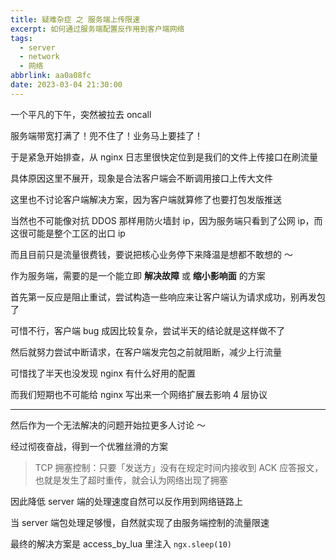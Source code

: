 ```yaml
---
title: 疑难杂症 之 服务端上传限速
excerpt: 如何通过服务端配置反作用到客户端网络
tags:
  - server
  - network
  - 网络
abbrlink: aa0a08fc
date: 2023-03-04 21:30:00
---
```


一个平凡的下午，突然被拉去 oncall

服务端带宽打满了！兜不住了！业务马上要挂了！

于是紧急开始排查，从 nginx 日志里很快定位到是我们的文件上传接口在刷流量

具体原因这里不展开，现象是合法客户端会不断调用接口上传大文件

这里也不讨论客户端解决方案，因为客户端就算修了也要打包发版推送

当然也不可能像对抗 DDOS 那样用防火墙封 ip，因为服务端只看到了公网 ip，而这很可能是整个工区的出口 ip

而且目前只是流量很费钱，要说把核心业务停下来降温是想都不敢想的 ～

作为服务端，需要的是一个能立即 **解决故障** 或 **缩小影响面** 的方案

首先第一反应是阻止重试，尝试构造一些响应来让客户端认为请求成功，别再发包了

可惜不行，客户端 bug 成因比较复杂，尝试半天的结论就是这样做不了

然后就努力尝试中断请求，在客户端发完包之前就阻断，减少上行流量

可惜找了半天也没发现 nginx 有什么好用的配置

而我们短期也不可能给 nginx 写出来一个网络扩展去影响 4 层协议


---

然后作为一个无法解决的问题开始拉更多人讨论 ～

经过彻夜奋战，得到一个优雅丝滑的方案

> TCP 拥塞控制：只要「发送方」没有在规定时间内接收到 ACK 应答报文，也就是发生了超时重传，就会认为网络出现了拥塞

因此降低 server 端的处理速度自然可以反作用到网络链路上

当 server 端包处理足够慢，自然就实现了由服务端控制的流量限速

最终的解决方案是 access_by_lua 里注入 `ngx.sleep(10)`








